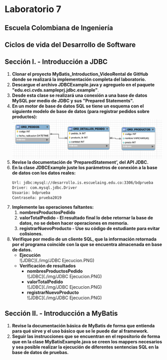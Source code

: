 # Laboratorio 7

## Escuela Colombiana de Ingeniería
## Ciclos de vida del Desarrollo de Software

## Sección I. - Introducción a JDBC
1. **Clonar el proyecto MyBatis_Introduction_VideoRental de GitHub donde se realizará la implementación completa del laboratorio.**  
2. **Descargue el archivo JDBCExample.java y agreguelo en el paquete "edu.eci.cvds.sampleprj.jdbc.example"**.  
3. **Desde esta clase se realizará una conexión a una base de datos MySQL por medio de JDBC y sus "Prepared Statements".**  
4. **En un motor de base de datos SQL se tiene un esquema con el siguiente modelo de base de datos (para registrar pedidos sobre productos):**  
    ![Model](./img/Model.png)
5. **Revise la documentación de ‘PreparedStatement’, del API JDBC.**  
6. **En la clase JDBCExample juste los parámetros de conexión a la base de datos con los datos reales:**  
    ```
    Url: jdbc:mysql://desarrollo.is.escuelaing.edu.co:3306/bdprueba
    Driver: com.mysql.jdbc.Driver
    Usuario: bdprueba
    Contraseña: prueba2019
    ```
7. **Implemente las operaciones faltantes:**  
    1. **nombresProductosPedido**  
    2. **valorTotalPedido - El resultado final lo debe retornar la base de datos, no se deben hacer operaciones en memoria.**  
    3. **registrarNuevoProducto - Use su código de estudiante para evitar colisiones.**
8. **Verifique por medio de un cliente SQL, que la información retornada por el programa coincide con la que se encuentra almacenada en base de datos.**  
    * **Ejecución**    
    ![JDBC](./img/JDBC Ejecucion.PNG)  
    * **Verificación de resultados**  
        * **nombresProductosPedido**  
        ![JDBC](./img/JDBC Ejecucion.PNG)      
        * **valorTotalPedido**  
        ![JDBC](./img/JDBC Ejecucion.PNG)  
        * **registrarNuevoProducto**  
        ![JDBC](./img/JDBC Ejecucion.PNG)  

## Sección II. - Introducción a MyBatis

1. **Revise la documentación básica de MyBatis de forma que entienda para qué sirve y el uso básico que se le puede dar al framework.**  
2. **Seguir las instrucciones que se encuentran en el repositorio de forma que en la clase MyBatisExample.java se creen los mappers necesarios y sea posible realizar la ejecución de diferentes sentencias SQL en la base de datos de pruebas.**  
